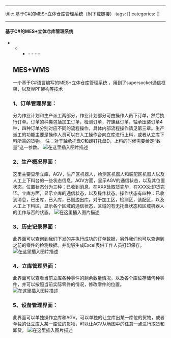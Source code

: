 
--- 
title:  基于C#的MES+立体仓库管理系统（附下载链接） 
tags: []
categories: [] 

---


#### 基于C#的MES+立体仓库管理系统 
- - <ul><li>- - - - 


## MES+WMS

一个基于C#语言编写的MES+立体仓库管理系统 ，用到了supersocket通信框架，以及WPF架构等技术



### 1、订单管理界面：

分为作业计划和生产派工两部分，作业计划部分可由操作人员下订单，然后执行订单。订单的种类包括加工订单，检测订单，拧螺丝订单，轴承压装订单4种，四种订单分别对应不同的流程操作，具体内部流程操作请见第三章。生产派工的功能主要是操作人员可以在人工操作台向立库进行上料，或者从立库下料所需的货物。 注：对于轴承托盘C和螺钉托盘D，上料的时候需要给定“数量”这一参数。 <img src="https://img-blog.csdnimg.cn/ee3b5ca74b2949579d9d1c2b57051e99.png" alt="在这里插入图片描述">

### 2、生产概况界面：

这里主要显示立库，AGV，生产区机器人，检测区机器人和装配区机器人以及人工上下料台的一些状态信息。AGV方面，显示AGV的通信状态，以及其位置状态，位置状态分为三种：已收到消息，在XXX处取货完毕，在XXX处卸货完毕。立库方面，显示立库的通信状态，以及操作状态。操作状态有四种：已收到消息，已出库，已入库，已侧边出库。对于加工区，检测区，装配区，以及人工上下料区，显示各个区域的通信状态，区域的有无托盘状态和区域机器人的工作与否的状态。 <img src="https://img-blog.csdnimg.cn/c812dfeeecc647f8915d1f253122eae6.png" alt="在这里插入图片描述">

### 3、历史记录界面：

此界面可以查询到我们下发的并执行成功的订单数据，另外我们也可以查询到之前的零件的检测数据。并能够生成Excel表供工作人员打印保存。 <img src="https://img-blog.csdnimg.cn/afb61f5a313848bd9ea213f80148dc06.png" alt="在这里插入图片描述">

### 4、立库管理界面：

此界面可以查看当前立库各种零件的剩余数量情况，以及各个库位存储何种零件，并可以按照当前实际零件的情况，修改零件的位置。 <img src="https://img-blog.csdnimg.cn/bce5781776344be987d2c036d5e4be60.png" alt="在这里插入图片描述">

### 5、设备管理界面：

此界面可以单独操作立库和AGV。可以单独的让立库出某一库位的货物，或者单独的让立库入某一库位的货物，可以让AGV从地图中的任意一点进行取货和卸货。 <img src="https://img-blog.csdnimg.cn/3d6686d5b9594844aa0629a091aadea2.png" alt="在这里插入图片描述">
